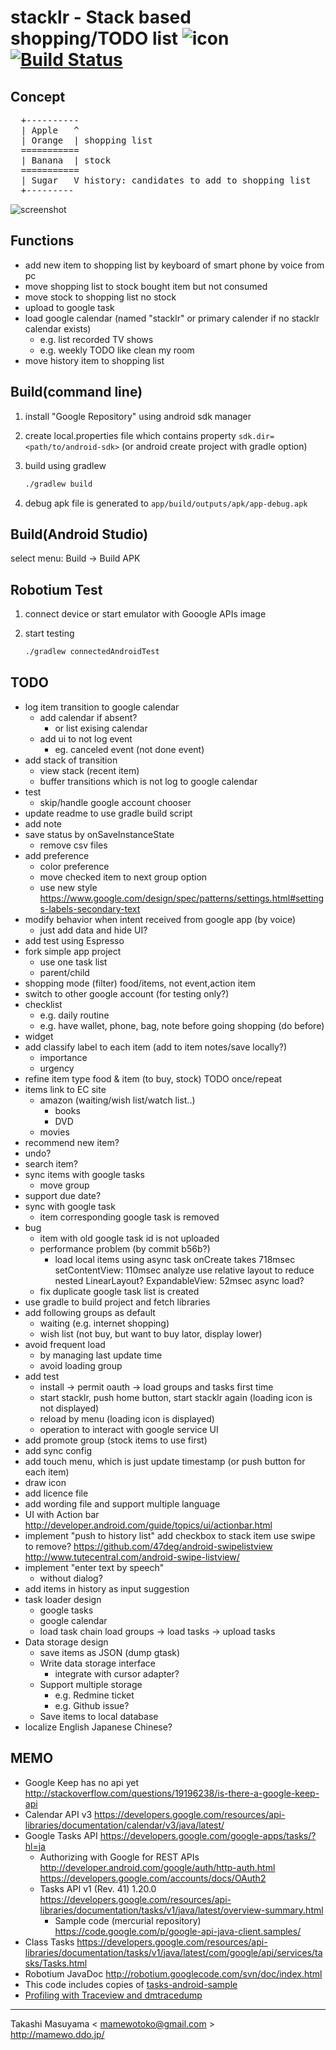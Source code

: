 stacklr - Stack based shopping/TODO list ![icon](app/src/main/res/drawable-xhdpi/ic_launcher.png) [![Build Status](https://travis-ci.org/mamewotoko/stacklr.svg?branch=master)](https://travis-ci.org/mamewotoko/stacklr)
========================================
Concept
-------
<pre>
  +----------
  | Apple   ^
  | Orange  | shopping list
  =========== 
  | Banana  | stock
  ===========
  | Sugar   V history: candidates to add to shopping list 
  +---------
</pre>

![screenshot](doc/screenshot/screenshot_0.png)

Functions
---------
* add new item to shopping list
   by keyboard of smart phone
   by voice
   from pc
* move shopping list to stock
   bought item but not consumed
* move stock to shopping list
   no stock
* upload to google task
* load google calendar (named "stacklr" or primary calender if no stacklr calendar exists)
  * e.g. list recorded TV shows
  * e.g. weekly TODO like clean my room
* move history item to shopping list

Build(command line)
-------------------
1. install "Google Repository" using android sdk manager
2. create local.properties file which contains property ```sdk.dir=<path/to/android-sdk>```
(or android create project with gradle option)
3. build using gradlew

    ```bash
    ./gradlew build
    ```
3. debug apk file is generated to ```app/build/outputs/apk/app-debug.apk```

Build(Android Studio)
---------------------
select menu: Build -> Build APK

Robotium Test
-------------
1. connect device or start emulator with Gooogle APIs image
2. start testing

    ```bash
    ./gradlew connectedAndroidTest
    ```

TODO
-----
* log item transition to google calendar
  * add calendar if absent?
    * or list exising calendar
  * add ui to not log event
    * eg. canceled event (not done event)
* add stack of transition
  * view stack (recent item)
  * buffer transitions which is not log to google calendar
* test
  * skip/handle google account chooser
* update readme to use gradle build script
* add note
* save status by onSaveInstanceState
  * remove csv files
* add preference
  * color preference
  * move checked item to next group option
  * use new style
    https://www.google.com/design/spec/patterns/settings.html#settings-labels-secondary-text
* modify behavior when intent received from google app (by voice)
  * just add data and hide UI?
* add test using Espresso
* fork simple app project
  * use one task list
  * parent/child 
* shopping mode (filter)
  food/items, not event,action item
* switch to other google account (for testing only?)
* checklist
  * e.g. daily routine
  * e.g. have wallet, phone, bag, note before going shopping (do before)
* widget
* add classify label to each item (add to item notes/save locally?)
  * importance
  * urgency
* refine item type
  food & item (to buy, stock)
  TODO once/repeat
* items link to EC site
  * amazon (waiting/wish list/watch list..)
    * books
    * DVD
  * movies
* recommend new item?
* undo?
* search item?
* sync items with google tasks
  * move group
* support due date?
* sync with google task
  * item corresponding google task is removed
* bug
  * item with old google task id is not uploaded
  * performance problem (by commit b56b?)
    * load local items using async task
      onCreate takes 718msec
        setContentView: 110msec
          analyze
          use relative layout to reduce nested LinearLayout?
        ExpandableView: 52msec
          async load?
  * fix duplicate google task list is created
* use gradle to build project and fetch libraries
* add following groups as default
   * waiting (e.g. internet shopping)
   * wish list (not buy, but want to buy lator, display lower)
* avoid frequent load
   * by managing last update time
   * avoid loading group
* add test
   * install -> permit oauth -> load groups and tasks first time
   * start stacklr, push home button, start stacklr again (loading icon is not displayed)
   * reload by menu (loading icon is displayed)
   * operation to interact with google service UI
* add promote group (stock items to use first)
* add sync config
* add touch menu, which is just update timestamp (or push button for each item)
* draw icon
* add licence file
* add wording file and support multiple language
* UI with Action bar
  http://developer.android.com/guide/topics/ui/actionbar.html
* implement "push to history list"
    add checkbox to stack item
    use swipe to remove?
      https://github.com/47deg/android-swipelistview
      http://www.tutecentral.com/android-swipe-listview/
* implement "enter text by speech"
  * without dialog?
* add items in history as input suggestion
* task loader design
  * google tasks
  * google calendar
  * load task chain
      load groups -> load tasks -> upload tasks
* Data storage design
  * save items as JSON (dump gtask)
  * Write data storage interface
    * integrate with cursor adapter?
  * Support multiple storage
    * e.g. Redmine ticket
    * e.g. Github issue?
  * Save items to local database
* localize
   English
   Japanese
   Chinese?

MEMO
----
* Google Keep has no api yet
  http://stackoverflow.com/questions/19196238/is-there-a-google-keep-api
* Calendar API v3
  https://developers.google.com/resources/api-libraries/documentation/calendar/v3/java/latest/
* Google Tasks API
  https://developers.google.com/google-apps/tasks/?hl=ja
  * Authorizing with Google for REST APIs
    http://developer.android.com/google/auth/http-auth.html
  https://developers.google.com/accounts/docs/OAuth2
  * Tasks API v1 (Rev. 41) 1.20.0
    https://developers.google.com/resources/api-libraries/documentation/tasks/v1/java/latest/overview-summary.html
    * Sample code (mercurial repository)
      https://code.google.com/p/google-api-java-client.samples/
* Class Tasks
https://developers.google.com/resources/api-libraries/documentation/tasks/v1/java/latest/com/google/api/services/tasks/Tasks.html
* Robotium JavaDoc
  http://robotium.googlecode.com/svn/doc/index.html
* This code includes copies of [tasks-android-sample](https://code.google.com/p/google-api-java-client.samples/)
* [Profiling with Traceview and dmtracedump](http://developer.android.com/intl/ja/tools/debugging/debugging-tracing.html)

----
Takashi Masuyama < mamewotoko@gmail.com >  
http://mamewo.ddo.jp/
